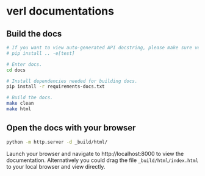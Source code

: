 # verl documentations

## Build the docs

```bash
# If you want to view auto-generated API docstring, please make sure verl is available in python path. For instance, install verl via:
# pip install .. -e[test]

# Enter docs.
cd docs 

# Install dependencies needed for building docs.
pip install -r requirements-docs.txt

# Build the docs.
make clean
make html
```

## Open the docs with your browser

```bash
python -m http.server -d _build/html/
```
Launch your browser and navigate to http://localhost:8000 to view the documentation. Alternatively you could drag the file `_build/html/index.html` to your local browser and view directly.
